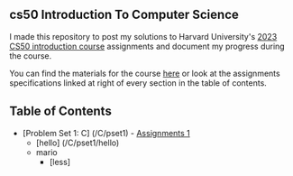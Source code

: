 ## cs50 Introduction To Computer Science
I made this repository to post my solutions to Harvard University's <a href='https://www.edx.org/course/cs50s-introduction-to-computer-science'>2023 CS50 introduction course</a> assignments and document my progress during the course. <br>

You can find the materials for the course <a href='https://cs50.harvard.edu/x/2023/'>here</a> or look at the assignments specifications linked at right of every section in the table of contents. <br>

## Table of Contents

- [Problem Set 1: C] (/C/pset1) - <a href='https://cs50.harvard.edu/x/2023/psets/1/'> Assignments 1</a>
    * [hello] (/C/pset1/hello)
    * mario
        + [less]
